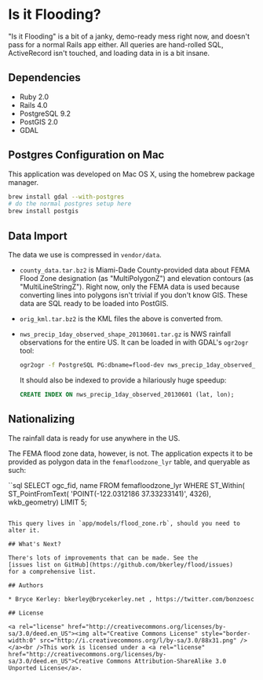 # Is it Flooding?

"Is it Flooding" is a bit of a janky, demo-ready mess right now, and
doesn't pass for a normal Rails app either. All queries are hand-rolled
SQL, ActiveRecord isn't touched, and loading data in is a bit insane.

## Dependencies

* Ruby 2.0
* Rails 4.0
* PostgreSQL 9.2
* PostGIS 2.0
* GDAL

## Postgres Configuration on Mac

This application was developed on Mac OS X, using the homebrew
package manager.

```bash
brew install gdal --with-postgres
# do the normal postgres setup here
brew install postgis
```

## Data Import

The data we use is compressed in `vendor/data`.

* `county_data.tar.bz2` is Miami-Dade County-provided data about FEMA
  Flood Zone designation (as "MultiPolygonZ") and elevation contours
  (as "MultiLineStringZ"). Right now, only the FEMA data is used 
  because converting lines into polygons isn't trivial if you don't 
  know GIS. These data are SQL ready to be loaded into PostGIS.
* `orig_kml.tar.bz2` is the KML files the above is converted from.
* `nws_precip_1day_observed_shape_20130601.tar.gz` is NWS rainfall
  observations for the entire US. It can be loaded in with GDAL's
  `ogr2ogr` tool:

  ```bash
  ogr2ogr -f PostgreSQL PG:dbname=flood-dev nws_precip_1day_observed_20130601
  ```

  It should also be indexed to provide a hilariously huge speedup:

  ```sql
  CREATE INDEX ON nws_precip_1day_observed_20130601 (lat, lon);
  ```

## Nationalizing

The rainfall data is ready for use anywhere in the US. 

The FEMA
flood zone data, however, is not. The application expects it to be
provided as polygon data in the `femafloodzone_lyr` table, and 
queryable as such:

``sql
SELECT ogc_fid, name
FROM femafloodzone_lyr
WHERE 
  ST_Within(
    ST_PointFromText(
      'POINT(-122.0312186 37.33233141)', 4326),
    wkb_geometry)
LIMIT 5;

```

This query lives in `app/models/flood_zone.rb`, should you need to
alter it.

## What's Next?

There's lots of improvements that can be made. See the
[issues list on GitHub](https://github.com/bkerley/flood/issues)
for a comprehensive list.

## Authors

* Bryce Kerley: bkerley@brycekerley.net , https://twitter.com/bonzoesc

## License

<a rel="license" href="http://creativecommons.org/licenses/by-sa/3.0/deed.en_US"><img alt="Creative Commons License" style="border-width:0" src="http://i.creativecommons.org/l/by-sa/3.0/88x31.png" /></a><br />This work is licensed under a <a rel="license" href="http://creativecommons.org/licenses/by-sa/3.0/deed.en_US">Creative Commons Attribution-ShareAlike 3.0 Unported License</a>.
